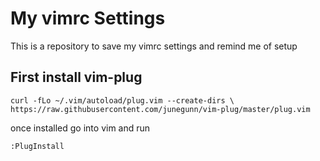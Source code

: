 # My vimrc Settings
This is a repository to save my vimrc settings and remind me of setup

## First install vim-plug
`curl -fLo ~/.vim/autoload/plug.vim --create-dirs \
  https://raw.githubusercontent.com/junegunn/vim-plug/master/plug.vim`
  
 once installed go into vim and run
 
 `:PlugInstall`
